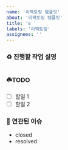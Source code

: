 ```yaml
---
name: '리팩토링 템플릿'
about: '리팩토링 템플릿'
title: '♻️ '
labels: '리팩토링'
assignees: ''
---
```


### ♻️ 진행할 작업 설명

<!-- 진행할 작업에 대해 간단하게 설명해주세염 -->

```markdown

```

### ☘️TODO

<!-- 해당 작업을 수행하기 위해 해야 할 하위 태스크를 작성해주세염 -->

-   [ ] 할일 1
-   [ ] 할일 2

### 🐋 연관된 이슈

<!-- 연결된 이슈 정보를 작성해주세염 -->

-   closed
-   resolved
